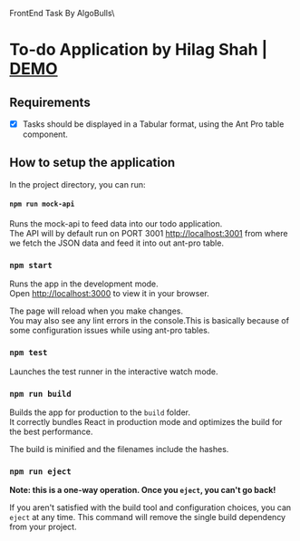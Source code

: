 FrontEnd Task By AlgoBulls\
# To-do Application by Hilag Shah | <a href="https://fttodoapp.netlify.app">DEMO</a>

## Requirements

* [X] Tasks should be displayed in a Tabular format, using the Ant Pro table component.

## How to setup the application 

In the project directory, you can run:

#### `npm run mock-api`
Runs the mock-api to feed data into our todo application.\
The API will by default run on PORT 3001 [http://localhost:3001](http://localhost:3001) from where we fetch the JSON data and feed it into out ant-pro table.

### `npm start`

Runs the app in the development mode.\
Open [http://localhost:3000](http://localhost:3000) to view it in your browser.

The page will reload when you make changes.\
You may also see any lint errors in the console.This is basically because of some configuration issues while using ant-pro tables.

### `npm test`

Launches the test runner in the interactive watch mode.
### `npm run build`

Builds the app for production to the `build` folder.\
It correctly bundles React in production mode and optimizes the build for the best performance.

The build is minified and the filenames include the hashes.
### `npm run eject`

**Note: this is a one-way operation. Once you `eject`, you can't go back!**

If you aren't satisfied with the build tool and configuration choices, you can `eject` at any time. This command will remove the single build dependency from your project.